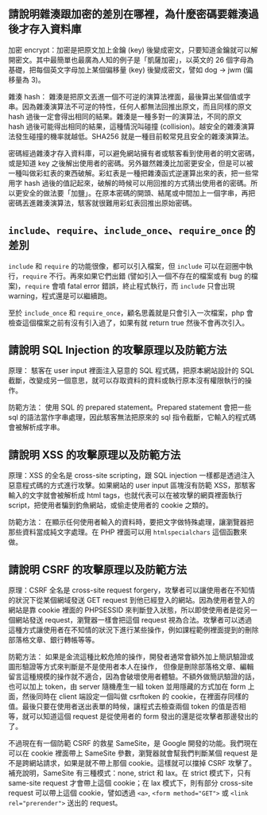 ## 請說明雜湊跟加密的差別在哪裡，為什麼密碼要雜湊過後才存入資料庫
加密 encrypt：加密是把原文加上金鑰 (key) 後變成密文，只要知道金鑰就可以解開密文。其中最簡單也最廣為人知的例子是「凱薩加密」，以英文的 26 個字母為基礎，把每個英文字母加上某個偏移量 (key) 後變成密文，譬如 dog → jwm (偏移量為 3)。

雜湊 hash： 雜湊是把原文丟進一個不可逆的演算法裡面，最後算出某個值或字串。因為雜湊演算法不可逆的特性，任何人都無法回推出原文，而且同樣的原文 hash 過後一定會得出相同的結果。雜湊是一種多對一的演算法，不同的原文 hash 過後可能得出相同的結果，這種情況叫碰撞 (collision)。越安全的雜湊演算法發生碰撞的機率就越低。SHA256 就是一種目前較常見且安全的雜湊演算法。

密碼經過雜湊才存入資料庫，可以避免網站擁有者或駭客看到使用者的明文密碼，或是知道 key 之後解出使用者的密碼。另外雖然雜湊比加密更安全，但是可以被一種叫做彩虹表的東西破解。彩虹表是一種把雜湊函式逆運算出來的表，把一些常用字 hash 過後的值記起來，破解的時候可以用回推的方式猜出使用者的密碼。所以更安全的做法要「加鹽」。在原本密碼的開頭、結尾或中間加上一個字串，再把密碼丟進雜湊演算法，駭客就很難用彩虹表回推出原始密碼。

## `include`、`require`、`include_once`、`require_once` 的差別
`include` 和 `require` 的功能很像，都可以引入檔案，但 `include` 可以在迴圈中執行，`require` 不行。再來如果它們出錯 (譬如引入一個不存在的檔案或有 bug 的檔案)，`require` 會噴 fatal error 錯誤，終止程式執行，而 `include` 只會出現 warning，程式還是可以繼續跑。

至於 `include_once` 和 `require_once`，顧名思義就是只會引入一次檔案，php 會檢查這個檔案之前有沒有引入過了，如果有就 return true 然後不會再次引入。


## 請說明 SQL Injection 的攻擊原理以及防範方法
原理：
駭客在 user input 裡面注入惡意的 SQL 程式碼，把原本網站設計的 SQL 截斷，改變成另一個意思，就可以存取資料的資料或執行原本沒有權限執行的操作。

防範方法：
使用 SQL 的 prepared statement。Prepared statement 會把一些 sql 的語法當作字串處理，因此駭客無法把原來的 sql 指令截斷，它輸入的程式碼會被解析成字串。

##  請說明 XSS 的攻擊原理以及防範方法
原理：XSS 的全名是 cross-site scripting，跟 SQL injection 一樣都是透過注入惡意程式碼的方式進行攻擊。如果網站的 user input 區塊沒有防範 XSS，那駭客輸入的文字就會被解析成 html tags，也就代表可以在被攻擊的網頁裡面執行 script，把使用者騙到釣魚網站，或偷走使用者的 cookie 之類的。

防範方法：
在顯示任何使用者輸入的資料時，要把文字做特殊處理，讓瀏覽器把那些資料當成純文字處理。在 PHP 裡面可以用 `htmlspecialchars` 這個函數來做。

## 請說明 CSRF 的攻擊原理以及防範方法
原理：CSRF 全名是 cross-site request forgery，攻擊者可以讓使用者在不知情的狀況下從某個網域發送 GET request 到他已經登入的網站。因為使用者登入的網站是靠 cookie 裡面的 PHPSESSID 來判斷登入狀態，所以即使使用者是從另一個網站發送 request，瀏覽器一樣會把這個 request 視為合法。攻擊者可以透過這種方式讓使用者在不知情的狀況下進行某些操作，例如課程範例裡面提到的刪除部落格文章、銀行轉帳等等。

防範方法：
如果是金流這種比較危險的操作，開發者通常會額外加上簡訊驗證或圖形驗證等方式來判斷是不是使用者本人在操作，
但像是刪除部落格文章、編輯留言這種規模的操作就不適合，因為會破壞使用者體驗。不額外做簡訊驗證的話，也可以加上 token，由 server 隨機產生一組 token 並用隱藏的方式加在 form 上面，然後同時在 client 端設定一個叫做 csrftoken 的 cookie，在裡面存同樣的值。最後只要在使用者送出表單的時候，讓程式去檢查兩個 token 的值是否相等，就可以知道這個 request 是從使用者的 form 發出的還是從攻擊者那邊發出的了。

不過現在有一個防範 CSRF 的救星 SameSite，是 Google 開發的功能。我們現在可以在 cookie 裡面帶上 SameSite 參數，瀏覽器就會幫我們判斷某個 request 是不是跨網站請求，如果是就不帶上那個 cookie。這樣就可以擋掉 CSRF 攻擊了。
補充說明，SameSite 有三種模式：none, strict 和 lax。在 strict 模式下，只有 same-site request 才會帶上這個 cookie；在 lax 模式下，則有部分 cross-site request 可以帶上這個 cookie，譬如透過 `<a>`, `<form method="GET">` 或 `<link rel="prerender">` 送出的 request。
